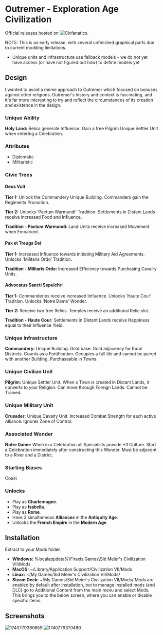 # Outremer - Exploration Age Civilization
Official releases hosted on ![Civfanatics](https://forums.civfanatics.com/resources/tcs-outremer-exploration.32002/).

NOTE: This is an early release, with several unfinished graphical parts due to current modding limitations.
* Unique units and infrastructure use fallback models - we do not yet have access (or have not figured out how) to define models yet

## Design
I wanted to avoid a meme approach to Outremer which focused on bonuses against other religions. Outremer's history and context is fascinating, and it's far more interesting to try and reflect the circumstances of its creation and existence in the design.

### Unique Ability
**Holy Land:** Relics generate Influence. Gain a free Pilgrim Unique Settler Unit when entering a Celebration.

### Attributes
* Diplomatic
* Militaristic

### Civic Trees
#### Deus Vult
**Tier 1:** Unlock the Commandery Unique Building. Commanders gain the Regiments Promotion.

**Tier 2:** Unlocks 'Pactum Warmundi' Tradition. Settlements in Distant Lands receive increased Food and Influence.

**Tradition - Pactum Warmundi:** Land Units receive increased Movement when Embarked.

#### Pax et Treuga Dei
**Tier 1:** Increased Influence towards initiating Military Aid Agreements. Unlocks 'Militaris Ordo' Tradition.

**Tradition - Militaris Ordo:** Increased Efficiency towards Purchasing Cavalry Units.

#### Advocatus Sancti Sepulchri
**Tier 1:** Commanderies receive increased Influence. Unlocks 'Haute Cour' Tradition. Unlocks 'Notre Dame' Wonder.

**Tier 2:** Receive two free Relics. Temples receive an additional Relic slot.

**Tradition - Haute Cour:** Settlements in Distant Lands receive Happiness equal to their Influence Yield.

### Unique Infrastructure
**Commandery:** Unique Building. Gold base. Gold adjacency for Rural Districts. Counts as a Fortification. Occupies a full tile and cannot be paired with another Building. Purchaseable in Towns.

### Unique Civilian Unit
**Pilgrim:** Unique Settler Unit. When a Town is created in Distant Lands, it converts to your Religion. Can move through Foreign Lands. Cannot be Trained.

### Unique Military Unit
**Crusader:** Unique Cavalry Unit. Increased Combat Strength for each active Alliance. Ignores Zone of Control.

### Associated Wonder
**Notre Dame:** When in a Celebration all Specialists provide +3 Culture. Start a Celebration immediately after constructing this Wonder. Must be adjacent to a River and a District.

### Starting Biases
Coast

### Unlocks
* Play as **Charlemagne**.
* Play as **Isabella**.
* Play as **Rome**.
* Have 2 simultaneous **Alliances** in the **Antiquity Age**.
* Unlocks the **French Empire** in the **Modern Age**. 

## Installation
Extract to your Mods folder.
* **Windows:** %localappdata%\Firaxis Games\Sid Meier's Civilization VII\Mods
* **MacOS:** ~/Library/Application Support/Civilization VII/Mods
* **Linux:** ~/My Games/Sid Meier's Civilization VII/Mods/
* **Steam Deck:** ~/My Games/Sid Meier's Civilization VII/Mods/
Mods are enabled by default after installation, but to manage installed mods (and DLC) go to Additional Content from the main menu and select Mods. This brings you to the below screen, where you can enable or disable specific items.

## Screenshots
![1740779380659](https://github.com/user-attachments/assets/4e2bb5a7-eb49-4270-ad78-c3859055c8c6)
![1740779370480](https://github.com/user-attachments/assets/98e1410d-dbb4-436f-97f6-e08a02a0148f)
